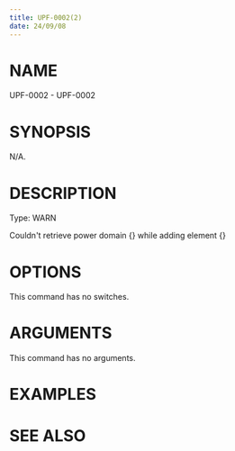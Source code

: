 ```yaml
---
title: UPF-0002(2)
date: 24/09/08
---
```


# NAME

UPF-0002 - UPF-0002

# SYNOPSIS

N/A.

# DESCRIPTION

Type: WARN

Couldn't retrieve power domain {} while adding element {}

# OPTIONS

This command has no switches.

# ARGUMENTS

This command has no arguments.

# EXAMPLES

# SEE ALSO
